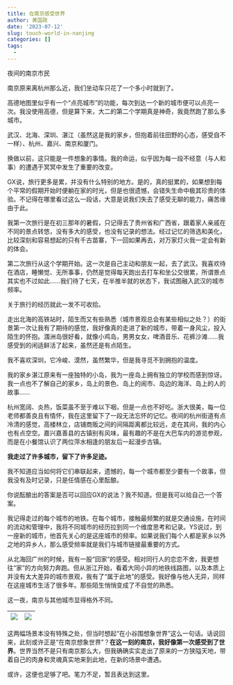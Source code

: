 ```yaml
---
title: 在南京感受世界
author: 黄国政
date: '2023-07-12'
slug: touch-world-in-nanjing
categories: []
tags:
  - 
---
```


夜间的南京市民

<!--more-->

南京原来离杭州那么近，我们坐动车只花了一个多小时就到了。

高德地图里似乎有一个“点亮城市”的功能，每次到达一个新的城市便可以点亮一次。我没使用高德，但是算下来，大二的第二个学期真是神奇，我竟然跑了那么多城市。

武汉、北海、深圳、湛江（虽然这是我的家乡，但抱着前往田野的心态，感受自不一样）、杭州、嘉兴、南京和厦门。

换做以前，这只能是一件想象的事情。我的命运，似乎因为每一段不经意（与人和事）的遭遇于冥冥中发生了重要的改变。

GX说，旅行更多是累，并没有什么特别的地方。是的，真的挺累的，如果想到每个平常的假期开始时便躺在家的时光，但是也很遗憾，会错失生命中极其珍贵的体验。不记得在哪里看过这么一段话，大意是说我们失去了感受无聊的能力，痛苦缘由于此。

我第一次旅行是在初三那年的暑假，只记得去了贵州省和广西省，跟着家人亲戚在不同的景点转悠，没有多大的感受，也没有记录的想法。经过记忆的筛选和美化，比较深刻和容易想起的只有千古苗寨，下一回如果再去，对万家灯火我一定会有新的体会。

第二次旅行从这个学期开始。这一次是自己主动和朋友一起，去了武汉。我喜欢待在酒店，睡懒觉、无所事事，仍然是觉得每天跑出去打车和坐公交很累，所谓景点其实也不过如此……我们待了七天，在半推半就的状态下，我试图融入武汉的城市频率。

关于旅行的经历就此一发不可收拾。

走出北海的高铁站时，陌生而又有些熟悉（城市景观总会有某些相似之处？）的街景第一次让我有了期待的感觉，我好像真的走进了新的城市，带着一身风尘，投入陌生的怀抱。涠洲岛很好看，就像小鸡岛，男男女女，啤酒音乐、花裤沙滩……我感受到的闲适鲜活了起来，虽然还是有点陌生。

我不喜欢深圳，它冷峻、漠然，虽然繁华，但是我寻觅不到拥抱的温度。

我的家乡湛江原来有一座独特的小岛，我为一座岛上拥有独立的学校而感到惊讶。我一点也不了解自己的家乡，岛上的景色、岛上的闹市、岛边的海洋、岛上的人的故事……

杭州宽阔、炎热，饭菜虽不至于难以下咽，但是一点也不好吃。浙大很美，每一位老师都善良且有情怀，我在这里留下了一段无法忘怀的记忆。夜间的杭州街道有点冷清的感觉，高楼林立，店铺商贩之间的间隔距离都比较远，走在其间，我的内心也有点空空。嘉兴嘉善县的古镇别有风味，最有趣的不是在大巴车内的游览参观，而是在小餐馆认识了两位萍水相逢的朋友后一起漫步古镇。

**我走过了许多城市，留下了许多足迹。**

我不知道应当如何将它们串联起来，遗憾的，每一个城市都至少要有一个故事，但我没有及时记录，只是任情感在心里酝酿。

你说酝酿出的答案是否可以回应GX的说法？我不知道。但是我可以给自己一个答案。

我记得走过的每个城市的地铁。在每个城市，接触最频繁的就是交通设施，在时间的流动和管理中，我将不同城市的经历拉到同一个维度思考和记录。YS说过，到一座新的城市，他首先关心的是这座城市的频率。如果说我们每个人都是家乡以外之地的异乡人，那么感受频率就是我们与城市链接最重要的方式。

从北海回广州的时候，我有一股“回家”的感受。相对同行人的恋恋不舍，我更想往“家”的方向努力奔跑。但从浙江开始，看着大同小异的地铁线路图，以及本质上并没有太大差异的城市景观，我有了“属于此地”的感受。我好像与他人无异，同样在这座城市生活了很多年。那些陌生悄悄变成了不自觉的熟悉。

这一夜，南京与其他城市显得格外不同。

|![](/images/posts/2023/07/07-12-nanjing1.jpg)|![](/images/posts/2023/07/07-12-nanjing2.jpg)|
|:--:|:--:|

这两幅场景本没有特殊之处，但当时想起“在小谷围想象世界”这么一句话。话说回来，此刻或许正是“在南京想象世界”？**在这一刻的南京，我好像第一次感受到了世界**。世界当然不是只有南京那么大，但我确确实实走出了原来的一方狭隘天地，带着自己的肉身和灵魂真实地来到此地，在新的场景中遭遇。

或许，这便也足够了吧。笔力不足，暂且表达到这里。































